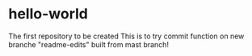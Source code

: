 # hello-world
The first repository to be created
This is to try commit function on new branche "readme-edits" built from mast branch!
